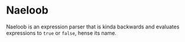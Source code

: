 # Naeloob

Naeloob is an expression parser that is kinda backwards and evaluates expressions to `true` or `false`, hense its name.


